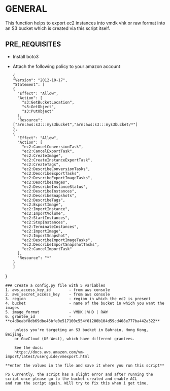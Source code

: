 # GENERAL
This function helps to export ec2 instances into vmdk vhk or raw format into an S3 bucket which is created via this script itself.

## PRE_REQUISITES
- Install boto3

- Attach the following policy to your amazon account 
    ```
    {
  "Version": "2012-10-17",
  "Statement": [
    {
      "Effect": "Allow",
      "Action": [
        "s3:GetBucketLocation",
        "s3:GetObject",
        "s3:PutObject"
      ],
      "Resource": ["arn:aws:s3:::mys3bucket","arn:aws:s3:::mys3bucket/*"]
    },
    {
      "Effect": "Allow",
      "Action": [
        "ec2:CancelConversionTask",
        "ec2:CancelExportTask",
        "ec2:CreateImage",
        "ec2:CreateInstanceExportTask",
        "ec2:CreateTags",
        "ec2:DescribeConversionTasks",
        "ec2:DescribeExportTasks",
        "ec2:DescribeExportImageTasks",
        "ec2:DescribeImages",
        "ec2:DescribeInstanceStatus",
        "ec2:DescribeInstances",
        "ec2:DescribeSnapshots",
        "ec2:DescribeTags",
        "ec2:ExportImage",
        "ec2:ImportInstance",
        "ec2:ImportVolume",
        "ec2:StartInstances",
        "ec2:StopInstances",
        "ec2:TerminateInstances",
        "ec2:ImportImage",
        "ec2:ImportSnapshot",
        "ec2:DescribeImportImageTasks",
        "ec2:DescribeImportSnapshotTasks",
        "ec2:CancelImportTask"
      ],
      "Resource": "*"
    }
  ]
}
```
### Create a config.py file with 5 variables
1. aws_access_key_id        - from aws console
2. aws_secret_access_key    - from aws console
3. region                   - region in which the ec2 is present
4. bucket                   - name of the bucket in which you want the images
5. image_format             - VMDK |VHD | RAW
6. grantee_id               - **c4d8eabf8db69dbe46bfe0e517100c554f01200b104d59cd408e777ba442a322**
    
    unless you're targeting an S3 bucket in Bahrain, Hong Kong, Beijing,
    or GovCloud (US-West), which have different grantees.
    
    See the docs:
    https://docs.aws.amazon.com/vm-import/latest/userguide/vmexport.html
                             
**enter the values in the file and save it where you run this script**
    
PS Currently, the script has a slight error and after running the script once please go to the bucket created and enable ACL
and run the script again. Will try to fix this when i get time.
